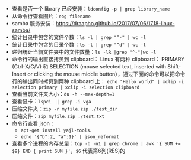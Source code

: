 - 查看是否一个 library 已经安装：`ldconfig -p | grep library_name`
- 从命令行查看图片：`eog filename`
- samba 服务安装：https://draapho.github.io/2017/07/06/1718-linux-samba/
- 统计目录中包含的文件个数：`ls -l | grep "^-" | wc -l`
- 统计目录中包含的目录个数：`ls -l | grep "^d" | wc -l`
- 递归统计当前文件夹中的文件数量：`ls -lR |grep "^-"|wc -l`
- 命令行的输出直接拷贝到 clipboard：
Linux 有两种 clipboard： PRIMARY (Ctrl-X/C/V) 和 SELECTION (mouse selected text, inserted with Shift-Insert or clicking the mouse middle button），通过下面的命令可以把命令行的输出同时拷贝到两种 clipboard 上：
`echo "Hello world" | xclip -i selection primary | xclip -i selection clipboard`
- 查看当前文件夹大小：`du -h --max-depth=1`
- 查看显卡：`lspci  | grep -i vga`
- 压缩文件夹：`zip -r myfile.zip ./test_dir`
- 压缩文件：`zip myfile.zip ./test.txt`
- 命令行查看 json：
  - `apt-get install yajl-tools`. 
  - `echo '{"b":2, "a":1}' | json_reformat`
- 查看多个进程的内存总量：`top -b -n1 | grep chrome | awk '{ SUM += $9} END { print SUM }'`，`$6` 代表第6列(RES)的
